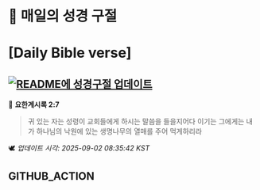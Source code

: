 # 🙏 매일의 성경 구절
# [Daily Bible verse]
## [![README에 성경구절 업데이트](https://github.com/DONGSUKA/first_test/actions/workflows/update-readme-bible.yml/badge.svg)](https://github.com/DONGSUKA/first_test/actions/workflows/update-readme-bible.yml)
<!-- START_BIBLE_VERSE -->
📖 **요한계시록 2:7**
> 귀 있는 자는 성령이 교회들에게 하시는 말씀을 들을지어다 이기는 그에게는 내가 하나님의 낙원에 있는 생명나무의 열매를 주어 먹게하리라

🕊️ _업데이트 시각: 2025-09-02 08:35:42 KST_
  <!-- END_BIBLE_VERSE -->
## GITHUB_ACTION
